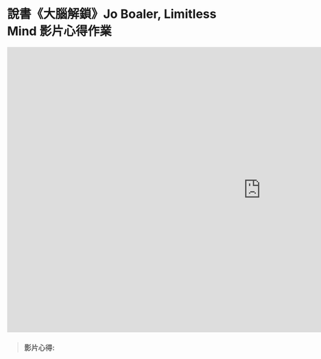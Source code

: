 # 說書《大腦解鎖》Jo Boaler, Limitless Mind 影片心得作業

<iframe width="1182" height="665" src="https://www.youtube.com/embed/DgbSc6Ys710" title="腦科學驚人發現！史丹佛學者的六招學習方法！ 教育心理學| 數學學習法| 教育改革| 能力分班| 說書【腦科學/心理學】書來面對 EP19《大腦解鎖》Jo Boaler, Limitless Mind" frameborder="0" allow="accelerometer; autoplay; clipboard-write; encrypted-media; gyroscope; picture-in-picture" allowfullscreen></iframe>

>### 影片心得: 





